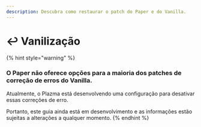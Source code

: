 ```yaml
---
description: Descubra como restaurar o patch do Paper e do Vanilla.
---
```


# ↩️ Vanilização

{% hint style="warning" %}

### O Paper não oferece opções para a maioria dos patches de correção de erros do Vanilla.

Atualmente, o Plazma está desenvolvendo uma configuração para desativar essas correções de erro.

Portanto, este guia ainda está em desenvolvimento e as informações estão sujeitas a alterações a qualquer momento.
{% endhint %}

